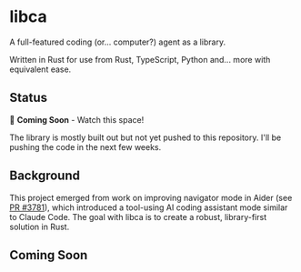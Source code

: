 # libca

A full-featured coding (or... computer?) agent as a library.

Written in Rust for use from Rust, TypeScript, Python and... more with equivalent ease.

## Status

🚧 **Coming Soon** - Watch this space!

The library is mostly built out but not yet pushed to this repository. I'll be pushing the code in the next few weeks.

## Background

This project emerged from work on improving navigator mode in Aider (see [PR #3781](https://github.com/Aider-AI/aider/pull/3781)), which introduced a tool-using AI coding assistant mode similar to Claude Code. The goal with libca is to create a robust, library-first solution in Rust.

## Coming Soon

